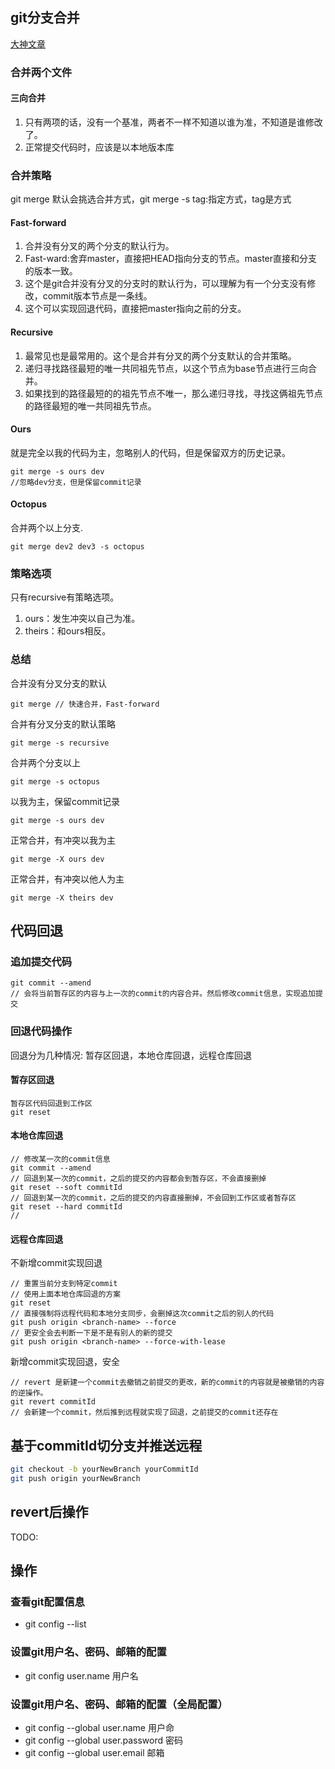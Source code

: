 ## git分支合并
[大神文章](https://zhuanlan.zhihu.com/p/192972614)
### 合并两个文件
#### 三向合并
1. 只有两项的话，没有一个基准，两者不一样不知道以谁为准，不知道是谁修改了。
2. 正常提交代码时，应该是以本地版本库

### 合并策略
git merge 默认会挑选合并方式，git merge -s tag:指定方式，tag是方式
#### Fast-forward
1. 合并没有分叉的两个分支的默认行为。
2. Fast-ward:舍弃master，直接把HEAD指向分支的节点。master直接和分支的版本一致。
3. 这个是git合并没有分叉的分支时的默认行为，可以理解为有一个分支没有修改，commit版本节点是一条线。
4. 这个可以实现回退代码，直接把master指向之前的分支。

#### Recursive
1. 最常见也是最常用的。这个是合并有分叉的两个分支默认的合并策略。
2. 递归寻找路径最短的唯一共同祖先节点，以这个节点为base节点进行三向合并。
3. 如果找到的路径最短的的祖先节点不唯一，那么递归寻找，寻找这俩祖先节点的路径最短的唯一共同祖先节点。

#### Ours
就是完全以我的代码为主，忽略别人的代码，但是保留双方的历史记录。
```
git merge -s ours dev
//忽略dev分支，但是保留commit记录
```
#### Octopus
合并两个以上分支.
```
git merge dev2 dev3 -s octopus
```
### 策略选项
只有recursive有策略选项。
1. ours：发生冲突以自己为准。
2. theirs：和ours相反。

### 总结
合并没有分叉分支的默认
```
git merge // 快速合并，Fast-forward
```
合并有分叉分支的默认策略
```
git merge -s recursive
```
合并两个分支以上
```
git merge -s octopus
```
以我为主，保留commit记录
```
git merge -s ours dev
```
正常合并，有冲突以我为主
```
git merge -X ours dev
```
正常合并，有冲突以他人为主
```
git merge -X theirs dev
```
## 代码回退
### 追加提交代码
```
git commit --amend
// 会将当前暂存区的内容与上一次的commit的内容合并。然后修改commit信息，实现追加提交
```
### 回退代码操作
回退分为几种情况: 暂存区回退，本地仓库回退，远程仓库回退
#### 暂存区回退
```
暂存区代码回退到工作区
git reset

```
#### 本地仓库回退
```
// 修改某一次的commit信息
git commit --amend
// 回退到某一次的commit，之后的提交的内容都会到暂存区，不会直接删掉
git reset --soft commitId
// 回退到某一次的commit，之后的提交的内容直接删掉，不会回到工作区或者暂存区
git reset --hard commitId
// 
```

#### 远程仓库回退
不新增commit实现回退
```
// 重置当前分支到特定commit
// 使用上面本地仓库回退的方案
git reset
// 直接强制将远程代码和本地分支同步，会删掉这次commit之后的别人的代码
git push origin <branch-name> --force
// 更安全会去判断一下是不是有别人的新的提交
git push origin <branch-name> --force-with-lease
```
新增commit实现回退，安全
```
// revert 是新建一个commit去撤销之前提交的更改，新的commit的内容就是被撤销的内容的逆操作。
git revert commitId
// 会新建一个commit，然后推到远程就实现了回退，之前提交的commit还存在
```

## 基于commitId切分支并推送远程
```sh
git checkout -b yourNewBranch yourCommitId
git push origin yourNewBranch
```
## revert后操作
TODO: 
## 操作
### 查看git配置信息
- git config --list
### 设置git用户名、密码、邮箱的配置
- git config user.name 用户名
### 设置git用户名、密码、邮箱的配置（全局配置）
- git config --global user.name 用户命
- git config --global user.password 密码
- git config --global user.email 邮箱
